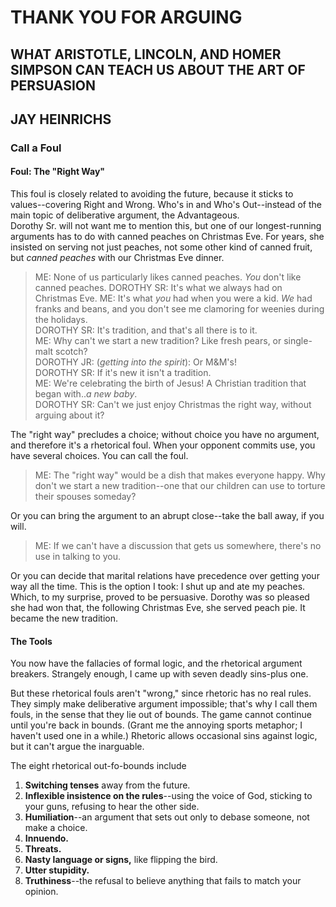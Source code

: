 # THANK YOU FOR ARGUING
## WHAT ARISTOTLE, LINCOLN, AND HOMER SIMPSON CAN TEACH US ABOUT THE ART OF PERSUASION
## JAY HEINRICHS

### Call a Foul

#### Foul: The "Right Way"
This foul is closely related to avoiding the future, because it sticks to values--covering Right and Wrong. Who's in and Who's Out--instead of the main topic of deliberative argument, the Advantageous.  
Dorothy Sr. will not want me to mention this, but one of our longest-running arguments has to do with canned peaches on Christmas Eve. For years, she insisted on serving not just peaches, not some other kind of canned fruit, but _canned peaches_ with our Christmas Eve dinner.  
> ME: None of us particularly likes canned peaches. _You_ don't like canned peaches.
> DOROTHY SR: It's what we always had on Christmas Eve.
> ME: It's what _you_ had when you were a kid. _We_ had franks and beans, and you don't see me clamoring for weenies during the holidays.  
> DOROTHY SR: It's tradition, and that's all there is to it.  
> ME: Why can't we start a new tradition? Like fresh pears, or single-malt scotch?  
> DOROTHY JR: (_getting into the spirit_): Or M&M's!  
> DOROTHY SR: If it's new it isn't a tradition.  
> ME: We're celebrating the birth of Jesus! A Christian tradition that began with.._a new baby_.  
> DOROTHY SR: Can't we just enjoy Christmas the right way, without arguing about it?  
  
The "right way" precludes a choice; without choice you have no argument, and therefore it's a rhetorical foul. When your opponent commits use, you have several choices. You can call the foul.  
  
> ME: The "right way" would be a dish that makes everyone happy. Why don't we start a new tradition--one that our children can use to torture their spouses someday?  
  
Or you can bring the argument to an abrupt close--take the ball away, if you will.  
  
> ME: If we can't have a discussion that gets us somewhere, there's no use in talking to you.  
  
Or you can decide that marital relations have precedence over getting your way all the time. This is the option I took: I shut up and ate my peaches. Which, to my surprise, proved to be persuasive. Dorothy was so pleased she had won that, the following Christmas Eve, she served peach pie. It became the new tradition.  

#### The Tools
You now have the fallacies of formal logic, and the rhetorical argument breakers. Strangely enough, I came up with seven deadly sins-plus one.  
  
But these rhetorical fouls aren't "wrong," since rhetoric has no real rules. They simply make deliberative argument impossible; that's why I call them fouls, in the sense that they lie out of bounds. The game cannot continue until you're back in bounds. (Grant me the annoying sports metaphor; I haven't used one in a while.) Rhetoric allows occasional sins against logic, but it can't argue the inarguable.  
  
The eight rhetorical out-fo-bounds include  
1. **Switching tenses** away from the future.
2. **Inflexible insistence on the rules**--using the voice of God, sticking to your guns, refusing to hear the other side.  
3. **Humiliation**--an argument that sets out only to debase someone, not make a choice.  
4. **Innuendo.**
5. **Threats.**
6. **Nasty language or signs,** like flipping the bird.
7. **Utter stupidity.**
8. **Truthiness**--the refusal to believe anything that fails to match your opinion.